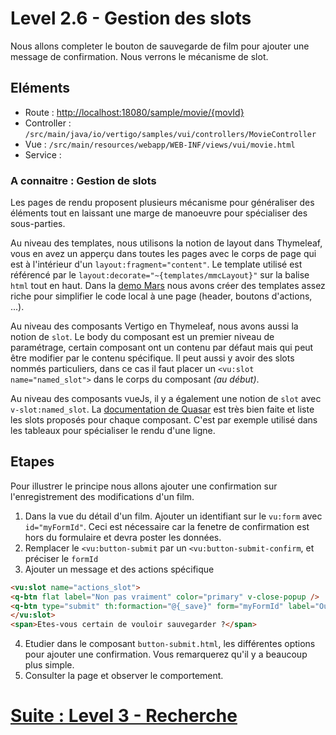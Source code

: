 # Level 2.6 - Gestion des slots

Nous allons completer le bouton de sauvegarde de film pour ajouter une message de confirmation.
Nous verrons le mécanisme de slot.

## Eléments

- Route : [http://localhost:18080/sample/movie/{movId}](http://localhost:18080/sample/movie/3678598)
- Controller : `/src/main/java/io/vertigo/samples/vui/controllers/MovieController`
- Vue : `/src/main/resources/webapp/WEB-INF/views/vui/movie.html`
- Service :

### A connaitre : Gestion de slots

Les pages de rendu proposent plusieurs mécanisme pour généraliser des éléments tout en laissant une marge de manoeuvre pour spécialiser des sous-parties.

Au niveau des templates, nous utilisons la notion de layout dans Thymeleaf, 
vous en avez un apperçu dans toutes les pages avec le corps de page qui est à l'intérieur d'un `layout:fragment="content"`.
Le template utilisé est référencé par le `layout:decorate="~{templates/mmcLayout}"` sur la balise `html` tout en haut.
Dans la [demo Mars](https://github.com/vertigo-io/vertigo-mars/tree/master/src/main/webapp/WEB-INF/views/templates) nous avons créer des templates assez riche pour simplifier le code local à une page (header, boutons d'actions, ...).

Au niveau des composants Vertigo en Thymeleaf, nous avons aussi la notion de `slot`. 
Le body du composant est un premier niveau de paramétrage, certain composant ont un contenu par défaut mais qui peut être modifier par le contenu spécifique. 
Il peut aussi y avoir des slots nommés particuliers, dans ce cas il faut placer un `<vu:slot name="named_slot">` dans le corps du composant *(au début)*.

Au niveau des composants vueJs, il y a également une notion de `slot` avec `v-slot:named_slot`. 
La [documentation de Quasar](https://v1.quasar.dev/vue-components/input#qinput-api) est très bien faite et liste les slots proposés pour chaque composant.
C'est par exemple utilisé dans les tableaux pour spécialiser le rendu d'une ligne.

## Etapes

Pour illustrer le principe nous allons ajouter une confirmation sur l'enregistrement des modifications d'un film.

1. Dans la vue du détail d'un film. Ajouter un identifiant sur le `vu:form` avec `id="myFormId"`. Ceci est nécessaire car la fenetre de confirmation est hors du formulaire et devra poster les données.
2. Remplacer le `<vu:button-submit` par un `<vu:button-submit-confirm`, et préciser le `formId`
3. Ajouter un message et des actions spécifique 
```Html
<vu:slot name="actions_slot">
<q-btn flat label="Non pas vraiment" color="primary" v-close-popup />
<q-btn type="submit" th:formaction="@{_save}" form="myFormId" label="Oui tout à fait" color="primary" v-close-popup />
</vu:slot>
<span>Etes-vous certain de vouloir sauvegarder ?</span>
```
4. Etudier dans le composant `button-submit.html`, les différentes options pour ajouter une confirmation. Vous remarquerez qu'il y a beaucoup plus simple.
5. Consulter la page et observer le comportement.

# [Suite : Level 3 - Recherche](./Level3.md)
